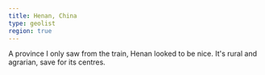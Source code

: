 ```yaml
---
title: Henan, China
type: geolist
region: true
---
```

A province I only saw from the train, Henan looked to be nice. It's rural and agrarian, save for its centres.